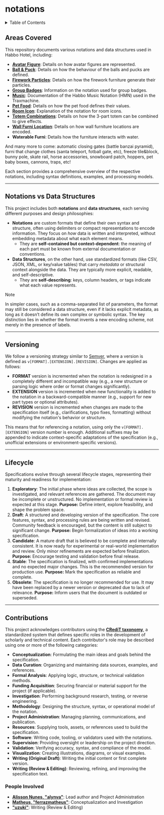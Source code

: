 # notations

<details><summary>Table of Contents</summary>
<div class="js-toc"></div>
</details>

## Areas Covered

This repository documents various notations and data structures used in Habbo Hotel, including:

- **[Avatar Figure](./avatar-figure/README.md)**: Details on how avatar figures are represented.
- **[Ball & Puck](./ball-puck/README.md)**: Details on how the behaviour of the balls and pucks are defined.
- **[Firework Particles](./firework-particles/README.md)**: Details on how the firework furniture generate their particles.
- **[Group Badges](./group-badge/README.md)**: Information on the notation used for group badges.
- **[Music](./music/README.md)**: Documentation of the Habbo Music Notation (HMN) used in the Traxmachine.
- **[Pet Food](./pet-food/README.md)**: Details on how the pet food defines their values.
- **[Room Icon](./room-icon/README.md)**: Explanation of the notation for room icons.
- **[Totem Combinations](./totem-combinations/README.md)**: Details on how the 3-part totem can be combined to give effects.
- **[Wall Furni Location](./wall-furni-position/README.md)**: Details on how wall furniture locations are encoded.
- **Waterable Furni**: Details how the furniture interacts with water.

And many more to come: automatic closing gates (battle banzai pyramid), furni that change clothes (santa teleport, fotball gate, etc), freeze tile&block, bunny pole, skate rail, horse accessories, snowboard patch, hoppers, pet baby boxes, cannons, traps, etc!

Each section provides a comprehensive overview of the respective notations, including syntax definitions, examples, and processing models.

---

## Notations vs Data Structures

This project includes both **notations** and **data structures**, each serving different purposes and design philosophies:

- **Notations** are custom formats that define their own syntax and structure, often using delimiters or compact representations to encode information. They focus on *how* data is written and interpreted, without embedding metadata about what each element means.
  - They are **self-contained but context-dependent**: the meaning of each part must be known from external documentation or conventions.
- **Data Structures**, on the other hand, use standardized formats (like CSV, JSON, XML, or key/value tables) that carry *metadata* or structural context alongside the data. They are typically more explicit, readable, and self-descriptive.
  - They are **self-describing**: keys, column headers, or tags indicate what each value represents.

> [!NOTE]
> In simpler cases, such as a comma-separated list of parameters, the format may still be considered a data structure, even if it lacks explicit metadata, as long as it doesn’t define its own complex or symbolic syntax. The key distinction lies in whether the format invents a new encoding scheme, not merely in the presence of labels.

---

## Versioning

We follow a versioning strategy similar to [Semver](https://semver.org/), where a version is defined as `v[FORMAT].[EXTENSION].[REVISION]`. Changes are applied as follows:

- **FORMAT** version is incremented when the notation is redesigned in a completely different and incompatible way (e.g., a new structure or parsing logic where order or format changes significantly).
- **EXTENSION** version is incremented when new functionality is added to the notation in a backward-compatible manner (e.g., support for new part types or optional attributes).
- **REVISION** version is incremented when changes are made to the specification itself (e.g., clarifications, typo fixes, formatting) without modifying the notation's behavior or structure.

This means that for referencing a notation, using only the `v[FORMAT].[EXTENSION]` version number is enough. Additional suffixes may be appended to indicate context-specific adaptations of the specification (e.g., unofficial extensions or environment-specific versions).

---

## Lifecycle

Specifications evolve through several lifecycle stages, representing their maturity and readiness for implementation:

1. **Exploratory**: The initial phase where ideas are collected, the scope is investigated, and relevant references are gathered. The document may be incomplete or unstructured. No implementation or formal review is expected at this stage. **Purpose:** Define intent, explore feasibility, and shape the problem space.
2. **Draft**: A structured and developing version of the specification. The core features, syntax, and processing rules are being written and revised. Community feedback is encouraged, but the content is still subject to significant change. **Purpose:** Begin formalization of ideas into a working specification.
3. **Candidate**: A mature draft that is believed to be complete and internally consistent. It is now ready for experimental or real-world implementation and review. Only minor refinements are expected before finalization. **Purpose:** Encourage testing and validation before final release.
4. **Stable**: The specification is finalized, with confirmed implementations and no expected major changes. This is the recommended version for production use. **Purpose:** Mark the specification as reliable and complete.
5. **Obsolete**: The specification is no longer recommended for use. It may have been replaced by a newer version or deprecated due to lack of relevance. **Purpose:** Inform users that the document is outdated or superseded.

---

## Contributions

This project acknowledges contributors using the **[CRediT taxonomy](https://credit.niso.org/)**, a standardized system that defines specific roles in the development of scholarly and technical content. Each contributor's role may be described using one or more of the following categories:

- **Conceptualization**: Formulating the main ideas and goals behind the specification.
- **Data Curation**: Organizing and maintaining data sources, examples, and references.
- **Formal Analysis**: Applying logic, structure, or technical validation methods.
- **Funding Acquisition**: Securing financial or material support for the project (if applicable).
- **Investigation**: Performing background research, testing, or reverse engineering.
- **Methodology**: Designing the structure, syntax, or operational model of the notation.
- **Project Administration**: Managing planning, communications, and publication.
- **Resources**: Supplying tools, assets, or references used to build the specification.
- **Software**: Writing code, tooling, or validators used with the notations.
- **Supervision**: Providing oversight or leadership on the project direction.
- **Validation**: Verifying accuracy, syntax, and compliance of the model.
- **Visualization**: Creating illustrations, diagrams, or visual examples.
- **Writing (Original Draft)**: Writing the initial content or first complete version.
- **Writing (Review & Editing)**: Reviewing, refining, and improving the specification text.

### People Involved

- **[Alisson Nunes, "alynva"](https://alynva.com)**: Lead author and Project Administration
- **[Matheus, "ferrazmatheus"](https://x.com/ImFerraz_)**: Conceptualization and Investigation
- **["uzuki"](https://x.com/uzukies)**: Writing (Review & Editing)
